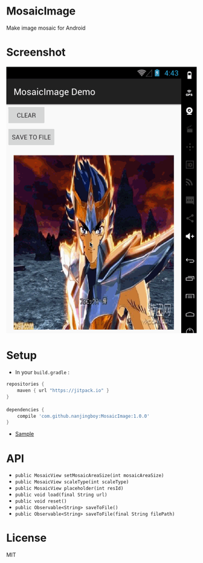 # MosaicImage

Make image mosaic for Android

# Screenshot

![MosaicImage Screenshot](Screenshot.gif)

# Setup

* In your `build.gradle` :

```gradle
repositories {
    maven { url "https://jitpack.io" }
}

dependencies {
    compile 'com.github.nanjingboy:MosaicImage:1.0.0'
}
```

* [Sample](sample/src/main)


# API

*  `public MosaicView setMosaicAreaSize(int mosaicAreaSize)`
*  `public MosaicView scaleType(int scaleType)`
*  `public MosaicView placeholder(int resId)`
*  `public void load(final String url)`
*  `public void reset()`
*  `public Observable<String> saveToFile()`
*  `public Observable<String> saveToFile(final String filePath)`

# License

MIT